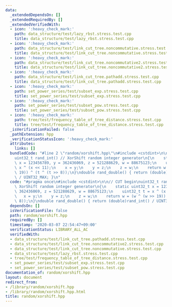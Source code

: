 ```yaml
---
data:
  _extendedDependsOn: []
  _extendedRequiredBy: []
  _extendedVerifiedWith:
  - icon: ':heavy_check_mark:'
    path: data_structure/test/lazy_rbst.stress.test.cpp
    title: data_structure/test/lazy_rbst.stress.test.cpp
  - icon: ':heavy_check_mark:'
    path: data_structure/test/link_cut_tree.noncommutative.stress.test.cpp
    title: data_structure/test/link_cut_tree.noncommutative.stress.test.cpp
  - icon: ':heavy_check_mark:'
    path: data_structure/test/link_cut_tree.noncommutative2.stress.test.cpp
    title: data_structure/test/link_cut_tree.noncommutative2.stress.test.cpp
  - icon: ':heavy_check_mark:'
    path: data_structure/test/link_cut_tree.pathadd.stress.test.cpp
    title: data_structure/test/link_cut_tree.pathadd.stress.test.cpp
  - icon: ':heavy_check_mark:'
    path: set_power_series/test/subset_exp.stress.test.cpp
    title: set_power_series/test/subset_exp.stress.test.cpp
  - icon: ':heavy_check_mark:'
    path: set_power_series/test/subset_pow.stress.test.cpp
    title: set_power_series/test/subset_pow.stress.test.cpp
  - icon: ':heavy_check_mark:'
    path: tree/test/frequency_table_of_tree_distance.stress.test.cpp
    title: tree/test/frequency_table_of_tree_distance.stress.test.cpp
  _isVerificationFailed: false
  _pathExtension: hpp
  _verificationStatusIcon: ':heavy_check_mark:'
  attributes:
    links: []
  bundledCode: "#line 2 \"random/xorshift.hpp\"\n#include <cstdint>\n\n// CUT begin\n\
    uint32_t rand_int() // XorShift random integer generator\n{\n    static uint32_t\
    \ x = 123456789, y = 362436069, z = 521288629, w = 88675123;\n    uint32_t t =\
    \ x ^ (x << 11);\n    x = y;\n    y = z;\n    z = w;\n    return w = (w ^ (w >>\
    \ 19)) ^ (t ^ (t >> 8));\n}\ndouble rand_double() { return (double)rand_int()\
    \ / UINT32_MAX; }\n"
  code: "#pragma once\n#include <cstdint>\n\n// CUT begin\nuint32_t rand_int() //\
    \ XorShift random integer generator\n{\n    static uint32_t x = 123456789, y =\
    \ 362436069, z = 521288629, w = 88675123;\n    uint32_t t = x ^ (x << 11);\n \
    \   x = y;\n    y = z;\n    z = w;\n    return w = (w ^ (w >> 19)) ^ (t ^ (t >>\
    \ 8));\n}\ndouble rand_double() { return (double)rand_int() / UINT32_MAX; }\n"
  dependsOn: []
  isVerificationFile: false
  path: random/xorshift.hpp
  requiredBy: []
  timestamp: '2020-03-07 22:54:47+09:00'
  verificationStatus: LIBRARY_ALL_AC
  verifiedWith:
  - data_structure/test/link_cut_tree.pathadd.stress.test.cpp
  - data_structure/test/link_cut_tree.noncommutative2.stress.test.cpp
  - data_structure/test/link_cut_tree.noncommutative.stress.test.cpp
  - data_structure/test/lazy_rbst.stress.test.cpp
  - tree/test/frequency_table_of_tree_distance.stress.test.cpp
  - set_power_series/test/subset_exp.stress.test.cpp
  - set_power_series/test/subset_pow.stress.test.cpp
documentation_of: random/xorshift.hpp
layout: document
redirect_from:
- /library/random/xorshift.hpp
- /library/random/xorshift.hpp.html
title: random/xorshift.hpp
---
```


